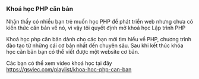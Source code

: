 
### Khoá học PHP căn bản

Nhận thấy có nhiều bạn trẻ muốn học PHP để phát triển web nhưng chưa có kiến thức căn bản về nó, vì vậy tôi quyết định mở khoá học Lập trình PHP

Khoá học php căn bản dành cho các bạn mới tìm hiểu về PHP, chương trình đào tạo từ những cái cơ bản nhất đến chuyên sâu. Sau khi kết thúc khóa học căn bản bạn có thể viết được một website cơ bản.

Các bạn có thể xem video khoá học tại đây https://gsviec.com/playlist/khoa-hoc-php-can-ban
